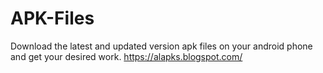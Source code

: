 # APK-Files
 Download the latest and updated version apk files on your android phone and get your desired work.
https://alapks.blogspot.com/
